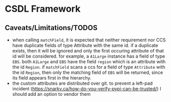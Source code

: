 # CSDL Framework

## Caveats/Limitations/TODOS
- when calling `matchField`, it is expected that neither requirement 
  nor CCS have duplicate fields of type Attribute with the same id. if a duplicate
  exists, then it will be ignored and only the first occuring attribute of that id
  will be considered. for example, a `A1Large` instance has a field
  of type `EBS`. both `A1Large` and `EBS` have the field 
  `region` which is an attribute with the id `Region`. if `matchField` scans a ccs
  for a field of type `Attribute` with the id `Region`, then only the matching field
  of `EBS` will be returned, since its field appears first in the hierarchy.
- the custom attributes are distributed over git. to prevent a left-pad incident (https://snarky.ca/how-do-you-verify-pypi-can-be-trusted/)
  I should add an option to vendor them